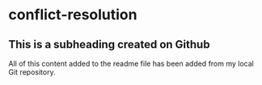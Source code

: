 # conflict-resolution
## This is a subheading created on Github

  All of this content added to the readme file has been added from my local Git repository.
